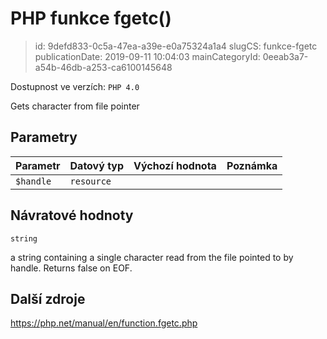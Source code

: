 PHP funkce fgetc()
================================

> id: 9defd833-0c5a-47ea-a39e-e0a75324a1a4
> slugCS: funkce-fgetc
> publicationDate: 2019-09-11 10:04:03
> mainCategoryId: 0eeab3a7-a54b-46db-a253-ca6100145648

Dostupnost ve verzích: `PHP 4.0`

Gets character from file pointer


Parametry
--------------

| Parametr | Datový typ | Výchozí hodnota | Poznámka |
|-----|-----|-----|-----|
| `$handle` | `resource` |  |  |


Návratové hodnoty
----------------

`string`

a string containing a single character read from the file pointed
to by handle. Returns false on EOF.

Další zdroje
------------

https://php.net/manual/en/function.fgetc.php

